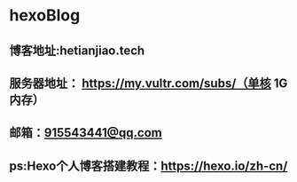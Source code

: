 # hexoBlog

## 博客地址:hetianjiao.tech
## 服务器地址： https://my.vultr.com/subs/（单核 1G内存）
## 邮箱：915543441@qq.com
## ps:Hexo个人博客搭建教程：https://hexo.io/zh-cn/
